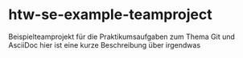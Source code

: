 # htw-se-example-teamproject
Beispielteamprojekt für die Praktikumsaufgaben zum Thema Git und AsciiDoc
hier ist eine kurze Beschreibung über irgendwas